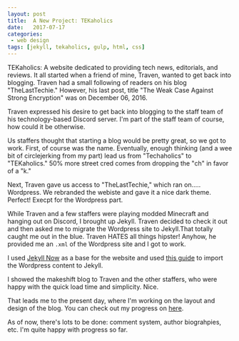 ```yaml
---
layout: post
title:  A New Project: TEKaholics
date:   2017-07-17
categories:
 - web design
tags: [jekyll, tekaholics, gulp, html, css]
---
```


TEKaholics: A website dedicated to providing tech news, editorials, and reviews.
It all started when a friend of mine, Traven, wanted to get back into blogging.
Traven had a small following of readers on his blog "TheLastTechie." However,
his last post, title "The Weak Case Against Strong Encryption" was on December 06,
2016.

Traven expressed his desire to get back into blogging to the staff team of his
technology-based Discord server. I'm part of the staff team of course, how could
it be otherwise.

Us staffers thought that starting a blog would be pretty great, so we got to work.
First, of course was the name. Eventually, enough thinking (and a wee bit of
circlejerking from my part) lead us from "Techaholics" to "TEKaholics." 50% more
street cred comes from dropping the "ch" in favor of a "k."

Next, Traven gave us access to "TheLastTechie," which ran on..... Wordpress. We
rebranded the webiste and gave it a nice dark theme. Perfect! Execpt for the
Wordpress part.

While Traven and a few staffers were playing modded Minecraft and hanging out
on Discord, I brought up Jekyll. Traven decided to check it out and then asked
me to migrate the Wordpress site to Jekyll.That totally caught me out in the blue.
Traven HATES all things hipster! Anyhow, he provided me an `.xml` of the Wordpress
site and I got to work.

I used [Jekyll Now](http://www.jekyllnow.com/) as a base for the website
and used [this guide](http://import.jekyllrb.com/docs/wordpressdotcom/) to
import the Wordpress content to Jekyll.

I showed the makeshift blog to Traven and the other staffers, who were
happy with the quick load time and simplicity. Nice. 

That leads me to the present day, where I'm working on the layout and design
of the blog. You can check out my progress on [here](https://tekaholics.github.io/).

As of now, there's lots to be done: comment system, author biograhpies, etc.
I'm quite happy with progress so far.
